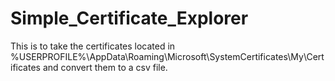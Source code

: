 # Simple_Certificate_Explorer
This is to take the certificates located in %USERPROFILE%\AppData\Roaming\Microsoft\SystemCertificates\My\Certificates and convert them to a csv file.
